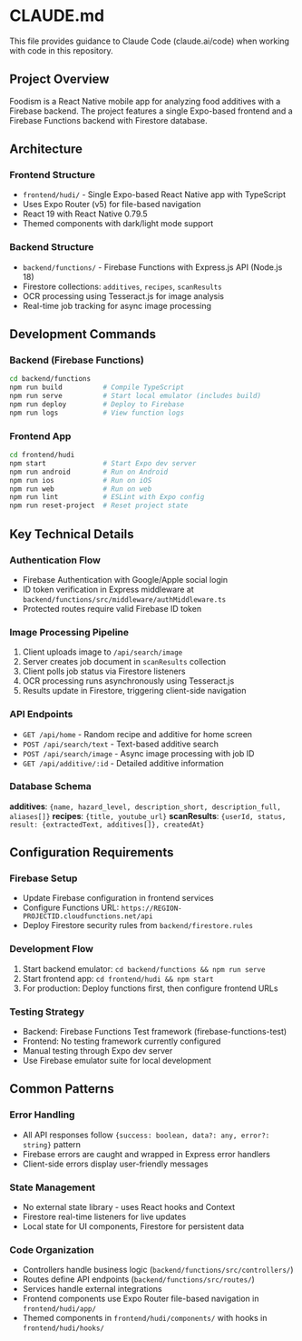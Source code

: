 # CLAUDE.md

This file provides guidance to Claude Code (claude.ai/code) when working with code in this repository.

## Project Overview

Foodism is a React Native mobile app for analyzing food additives with a Firebase backend. The project features a single Expo-based frontend and a Firebase Functions backend with Firestore database.

## Architecture

### Frontend Structure
- `frontend/hudi/` - Single Expo-based React Native app with TypeScript
- Uses Expo Router (v5) for file-based navigation
- React 19 with React Native 0.79.5
- Themed components with dark/light mode support

### Backend Structure
- `backend/functions/` - Firebase Functions with Express.js API (Node.js 18)
- Firestore collections: `additives`, `recipes`, `scanResults`
- OCR processing using Tesseract.js for image analysis
- Real-time job tracking for async image processing

## Development Commands

### Backend (Firebase Functions)
```bash
cd backend/functions
npm run build          # Compile TypeScript
npm run serve          # Start local emulator (includes build)
npm run deploy         # Deploy to Firebase
npm run logs           # View function logs
```

### Frontend App
```bash
cd frontend/hudi
npm start              # Start Expo dev server
npm run android        # Run on Android
npm run ios            # Run on iOS
npm run web            # Run on web
npm run lint           # ESLint with Expo config
npm run reset-project  # Reset project state
```

## Key Technical Details

### Authentication Flow
- Firebase Authentication with Google/Apple social login
- ID token verification in Express middleware at `backend/functions/src/middleware/authMiddleware.ts`
- Protected routes require valid Firebase ID token

### Image Processing Pipeline
1. Client uploads image to `/api/search/image`
2. Server creates job document in `scanResults` collection
3. Client polls job status via Firestore listeners
4. OCR processing runs asynchronously using Tesseract.js
5. Results update in Firestore, triggering client-side navigation

### API Endpoints
- `GET /api/home` - Random recipe and additive for home screen
- `POST /api/search/text` - Text-based additive search
- `POST /api/search/image` - Async image processing with job ID
- `GET /api/additive/:id` - Detailed additive information

### Database Schema
**additives**: `{name, hazard_level, description_short, description_full, aliases[]}`
**recipes**: `{title, youtube_url}`
**scanResults**: `{userId, status, result: {extractedText, additives[]}, createdAt}`

## Configuration Requirements

### Firebase Setup
- Update Firebase configuration in frontend services
- Configure Functions URL: `https://REGION-PROJECTID.cloudfunctions.net/api`
- Deploy Firestore security rules from `backend/firestore.rules`

### Development Flow
1. Start backend emulator: `cd backend/functions && npm run serve`
2. Start frontend app: `cd frontend/hudi && npm start`
3. For production: Deploy functions first, then configure frontend URLs

### Testing Strategy
- Backend: Firebase Functions Test framework (firebase-functions-test)
- Frontend: No testing framework currently configured
- Manual testing through Expo dev server
- Use Firebase emulator suite for local development

## Common Patterns

### Error Handling
- All API responses follow `{success: boolean, data?: any, error?: string}` pattern
- Firebase errors are caught and wrapped in Express error handlers
- Client-side errors display user-friendly messages

### State Management
- No external state library - uses React hooks and Context
- Firestore real-time listeners for live updates
- Local state for UI components, Firestore for persistent data

### Code Organization
- Controllers handle business logic (`backend/functions/src/controllers/`)
- Routes define API endpoints (`backend/functions/src/routes/`)
- Services handle external integrations  
- Frontend components use Expo Router file-based navigation in `frontend/hudi/app/`
- Themed components in `frontend/hudi/components/` with hooks in `frontend/hudi/hooks/`